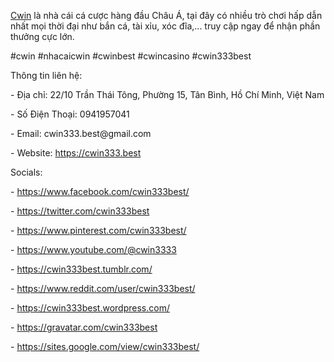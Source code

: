 <p><a href="https://cwin333.best">Cwin</a> là nhà cái cá cược hàng đầu Châu Á, tại đây có nhiều trò chơi hấp dẫn nhất mọi thời đại như bắn cá, tài xỉu, xóc đĩa,... truy cập ngay để nhận phần thưởng cực lớn.<p>
<p>#cwin #nhacaicwin #cwinbest #cwincasino #cwin333best<p>
<p>Thông tin liên hệ:<p>
<p>- Địa chỉ: 22/10 Trần Thái Tông, Phường 15, Tân Bình, Hồ Chí Minh, Việt Nam<p>
<p>- Số Điện Thoại: 0941957041<p>
<p>- Email: cwin333.best@gmail.com<p>
<p>- Website: <a href="https://cwin333.best">https://cwin333.best</a><p>
<p>Socials:<p>
<p>- <a href="https://www.facebook.com/cwin333best/">https://www.facebook.com/cwin333best/</a><p>
<p>- <a href="https://twitter.com/cwin333best">https://twitter.com/cwin333best</a><p>
<p>- <a href="https://www.pinterest.com/cwin333best/">https://www.pinterest.com/cwin333best/</a><p>
<p>- <a href="https://www.youtube.com/@cwin3333">https://www.youtube.com/@cwin3333</a><p>
<p>- <a href="https://cwin333best.tumblr.com/">https://cwin333best.tumblr.com/</a><p>
<p>- <a href="https://www.reddit.com/user/cwin333best/">https://www.reddit.com/user/cwin333best/</a><p>
<p>- <a href="https://cwin333best.wordpress.com/">https://cwin333best.wordpress.com/</a><p>
<p>- <a href="https://gravatar.com/cwin333best">https://gravatar.com/cwin333best</a><p>
<p>- <a href="https://sites.google.com/view/cwin333best/">https://sites.google.com/view/cwin333best/</a><p>